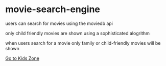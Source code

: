 # movie-search-engine

<p>users can search for movies using the moviedb api</p>
<p>only child friendly movies are shown using a sophisticated alogrithm</p>
<p>when users search for a movie only family or child-friendly movies will be shown</p>
<p><a href="www.kiidszone.ml"/>Go to Kids Zone </p>
